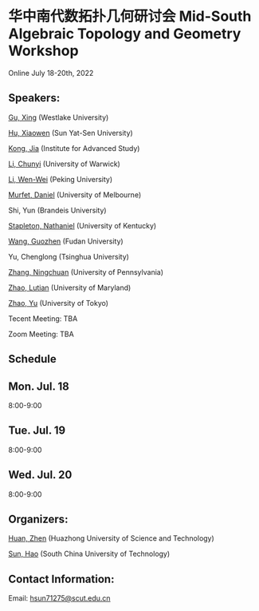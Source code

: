 # 华中南代数拓扑几何研讨会 Mid-South Algebraic Topology and Geometry Workshop

Online  July 18-20th, 2022



## Speakers: 

[Gu, Xing](https://blogs.unimelb.edu.au/xing-gu/) (Westlake University)

[Hu, Xiaowen](https://math.sysu.edu.cn/teacher/643) (Sun Yat-Sen University)

[Kong, Jia](https://hanajiakong.github.io/) (Institute for Advanced Study)

[Li, Chunyi](https://sites.google.com/site/chunyili0401/) (University of Warwick)

[Li, Wen-Wei](https://www.wwli.asia/index.php/en/) (Peking University)

[Murfet, Daniel](http://therisingsea.org/) (University of Melbourne)

Shi, Yun (Brandeis University)

[Stapleton, Nathaniel](http://www.math.uky.edu/~njst237/) (University of Kentucky)

[Wang, Guozhen](https://pouiyter.github.io/) (Fudan University)

Yu, Chenglong (Tsinghua University)

[Zhang, Ningchuan](https://sites.google.com/view/ningchuan-zhang) (University of Pennsylvania)

[Zhao, Lutian](https://faculty.math.illinois.edu/~lzhao35/) (University of Maryland)

[Zhao, Yu](https://zy199402.weebly.com/) (University of Tokyo)

Tecent Meeting: TBA

Zoom Meeting: TBA

## Schedule

## Mon. Jul. 18

8:00-9:00

## Tue. Jul. 19

8:00-9:00

## Wed. Jul. 20

8:00-9:00

## Organizers:

[Huan, Zhen](https://huanzhen84.github.io/zhenhuan/) (Huazhong University of Science and Technology)

[Sun, Hao](https://haosun71275.github.io/HaoSun/) (South China University of Technology)

## Contact Information:
Email: hsun71275@scut.edu.cn
